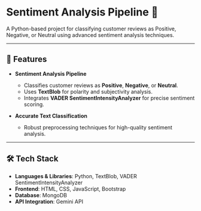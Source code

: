 # Sentiment Analysis Pipeline 🚀

A Python-based project for classifying customer reviews as Positive, Negative, or Neutral using advanced sentiment analysis techniques.

---

## 📜 Features

- **Sentiment Analysis Pipeline**  
  - Classifies customer reviews as **Positive**, **Negative**, or **Neutral**.  
  - Uses **TextBlob** for polarity and subjectivity analysis.  
  - Integrates **VADER SentimentIntensityAnalyzer** for precise sentiment scoring.  

- **Accurate Text Classification**  
  - Robust preprocessing techniques for high-quality sentiment analysis.  

---

## 🛠️ Tech Stack

- **Languages & Libraries**: Python, TextBlob, VADER SentimentIntensityAnalyzer  
- **Frontend**: HTML, CSS, JavaScript, Bootstrap  
- **Database**: MongoDB  
- **API Integration**: Gemini API  
